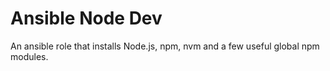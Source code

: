 # Ansible Node Dev

An ansible role that installs Node.js, npm, nvm and a few useful global npm modules.

